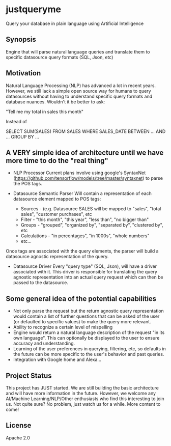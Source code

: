 # justqueryme
Query your database in plain language using Artificial Intelligence

## Synopsis

Engine that will parse natural language queries and translate them to specific datasource query formats (SQL, Json, etc)

## Motivation

Natural Language Processing (NLP) has advanced a lot in recent years. However, we still lack a simple open source way for humans to query datasources without having to understand specific query formats and database nuances. Wouldn't it be better to ask:

"Tell me my total in sales this month"

Instead of

SELECT SUM(SALES) FROM SALES WHERE SALES_DATE BETWEEN ... AND ... GROUP BY ...

## A VERY simple idea of architecture until we have more time to do the "real thing"

- NLP Processor
Current plans involve using google's SyntaxNet (https://github.com/tensorflow/models/tree/master/syntaxnet) to parse the POS tags. 

- Datasource Semantic Parser
Will contain a representation of each datasource element mapped to POS tags:
  - Sources - (e.g. Datasource SALES will be mapped to "sales", "total sales", "customer purchases", etc
  - Filter -  "this month", "this year", "less than", "no bigger than"
  - Groups - "grouped", "organized by", "separated by", "clustered by", etc
  - Calculations - "in percentages", "in 1000s", "whole numbers"
  - etc...
  
Once tags are associated with the query elements, the parser will build a datasource agnostic representation of the query.

- Datasource Driver
Every "query type" (SQL, Json), will have a driver associated with it. This driver is responsible for translating the query agnostic representation into an actual query request which can then be passed to the datasource.

## Some general idea of the potential capabilities

- Not only parse the request but the return agnostic query representation would contain a list of further questions that can be asked of the user (or defaulted to specific values) to make the query more relevant.
- Ability to recognize a certain level of mispelling
- Engine would return a natural language description of the request "in its own language". This can optionally be displayed to the user to ensure accuracy and understanding.
- Learning of the user preferences in querying, filtering, etc, so defaults in the future can be more specific to the user's behavior and past queries.
- Integration with Google home and Alexa...

## Project Status

This project has JUST started. We are still building the basic architecture and will have more information in the future. However, we welcome any AI/Machine Learning/NLP/Other enthusiasts who find this interesting to join us. Not quite sure? No problem, just watch us for a while. More content to come!

## License

Apache 2.0
